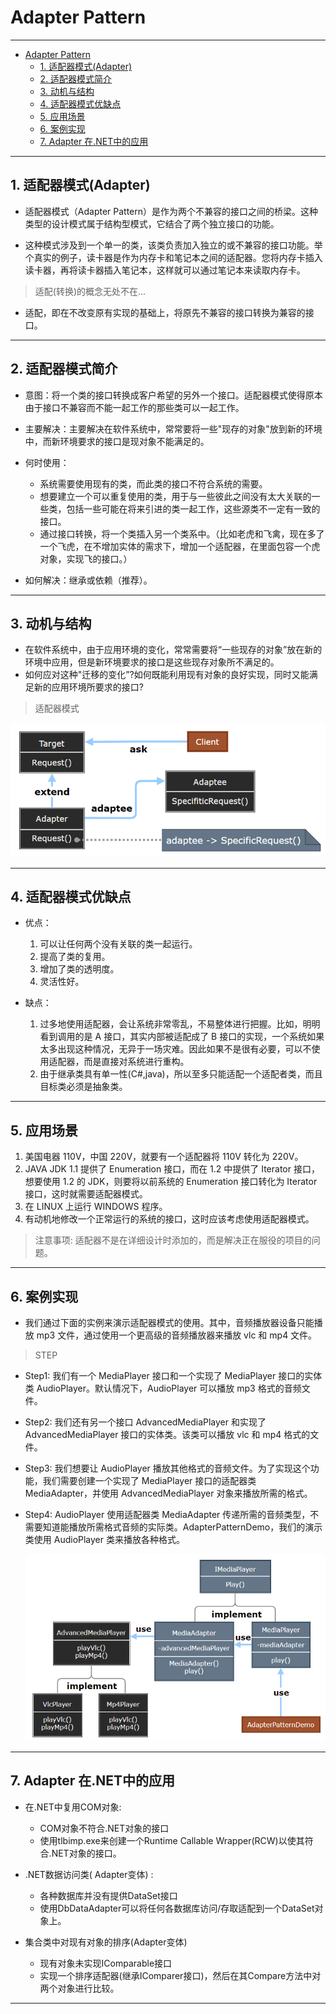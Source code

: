 # Adapter Pattern

---

- [Adapter Pattern](#adapter-pattern)
  - [1. 适配器模式(Adapter)](#1-适配器模式adapter)
  - [2. 适配器模式简介](#2-适配器模式简介)
  - [3. 动机与结构](#3-动机与结构)
  - [4. 适配器模式优缺点](#4-适配器模式优缺点)
  - [5. 应用场景](#5-应用场景)
  - [6. 案例实现](#6-案例实现)
  - [7. Adapter 在.NET中的应用](#7-adapter-在net中的应用)

---
## 1. 适配器模式(Adapter)

- 适配器模式（Adapter Pattern）是作为两个不兼容的接口之间的桥梁。这种类型的设计模式属于结构型模式，它结合了两个独立接口的功能。

- 这种模式涉及到一个单一的类，该类负责加入独立的或不兼容的接口功能。举个真实的例子，读卡器是作为内存卡和笔记本之间的适配器。您将内存卡插入读卡器，再将读卡器插入笔记本，这样就可以通过笔记本来读取内存卡。

> 适配(转换)的概念无处不在...

- 适配，即在不改变原有实现的基础上，将原先不兼容的接口转换为兼容的接口。

---
## 2. 适配器模式简介

- 意图：将一个类的接口转换成客户希望的另外一个接口。适配器模式使得原本由于接口不兼容而不能一起工作的那些类可以一起工作。

- 主要解决：主要解决在软件系统中，常常要将一些"现存的对象"放到新的环境中，而新环境要求的接口是现对象不能满足的。

- 何时使用： 
  - 系统需要使用现有的类，而此类的接口不符合系统的需要。 
  - 想要建立一个可以重复使用的类，用于与一些彼此之间没有太大关联的一些类，包括一些可能在将来引进的类一起工作，这些源类不一定有一致的接口。 
  - 通过接口转换，将一个类插入另一个类系中。（比如老虎和飞禽，现在多了一个飞虎，在不增加实体的需求下，增加一个适配器，在里面包容一个虎对象，实现飞的接口。）

- 如何解决：继承或依赖（推荐）。

---
## 3. 动机与结构

- 在软件系统中，由于应用环境的变化，常常需要将“一些现存的对象”放在新的环境中应用，但是新环境要求的接口是这些现存对象所不满足的。
- 如何应对这种"迁移的变化”?如何既能利用现有对象的良好实现，同时又能满足新的应用环境所要求的接口?

> 适配器模式

  ![适配器模式](img/适配器模式设计.png)

---
## 4. 适配器模式优缺点

- 优点： 
  1. 可以让任何两个没有关联的类一起运行。 
  2. 提高了类的复用。 
  3. 增加了类的透明度。 
  4. 灵活性好。

- 缺点： 
  1. 过多地使用适配器，会让系统非常零乱，不易整体进行把握。比如，明明看到调用的是 A 接口，其实内部被适配成了 B 接口的实现，一个系统如果太多出现这种情况，无异于一场灾难。因此如果不是很有必要，可以不使用适配器，而是直接对系统进行重构。 
  2. 由于继承类具有单一性(C#,java)，所以至多只能适配一个适配者类，而且目标类必须是抽象类。

---
## 5. 应用场景

1. 美国电器 110V，中国 220V，就要有一个适配器将 110V 转化为 220V。 
2. JAVA JDK 1.1 提供了 Enumeration 接口，而在 1.2 中提供了 Iterator 接口，想要使用 1.2 的 JDK，则要将以前系统的 Enumeration 接口转化为 Iterator 接口，这时就需要适配器模式。
3. 在 LINUX 上运行 WINDOWS 程序。
4. 有动机地修改一个正常运行的系统的接口，这时应该考虑使用适配器模式。

> 注意事项: 适配器不是在详细设计时添加的，而是解决正在服役的项目的问题。

---
## 6. 案例实现

- 我们通过下面的实例来演示适配器模式的使用。其中，音频播放器设备只能播放 mp3 文件，通过使用一个更高级的音频播放器来播放 vlc 和 mp4 文件。

> STEP

- Step1: 我们有一个 MediaPlayer 接口和一个实现了 MediaPlayer 接口的实体类 AudioPlayer。默认情况下，AudioPlayer 可以播放 mp3 格式的音频文件。

- Step2: 我们还有另一个接口 AdvancedMediaPlayer 和实现了 AdvancedMediaPlayer 接口的实体类。该类可以播放 vlc 和 mp4 格式的文件。

- Step3: 我们想要让 AudioPlayer 播放其他格式的音频文件。为了实现这个功能，我们需要创建一个实现了 MediaPlayer 接口的适配器类 MediaAdapter，并使用 AdvancedMediaPlayer 对象来播放所需的格式。

- Step4: AudioPlayer 使用适配器类 MediaAdapter 传递所需的音频类型，不需要知道能播放所需格式音频的实际类。AdapterPatternDemo，我们的演示类使用 AudioPlayer 类来播放各种格式。

    ![案例](img/适配器模式案例.png)

---
## 7. Adapter 在.NET中的应用

- 在.NET中复用COM对象:
  - COM对象不符合.NET对象的接口
  - 使用tlbimp.exe来创建一个Runtime Callable Wrapper(RCW)以使其符合.NET对象的接口。

- .NET数据访问类( Adapter变体) :
  - 各种数据库并没有提供DataSet接口
  - 使用DbDataAdapter可以将任何各数据库访问/存取适配到一个DataSet对象上。

- 集合类中对现有对象的排序(Adapter变体)
  - 现有对象未实现IComparable接口
  - 实现一个排序适配器(继承IComparer接口)，然后在其Compare方法中对两个对象进行比较。

---